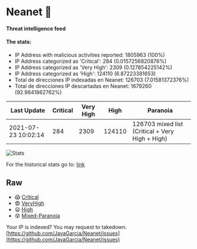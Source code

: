 # Neanet :hocho:
#### Threat intelligence feed
#### The stats:

- IP Address with malicious activities reported: 1805963 (100%)
- IP Address categorized as 'Critical':  284 (0.0157256820876%)
- IP Address categorized as 'Very High':  2309 (0.127854225142%)
- IP Address categorized as 'High':  124110 (6.87223381653)
- Total de direcciones IP indexadas en Neanet:  126703 (7.01581372376%)
- Total de direcciones IP descartadas en Neanet:  1679260 (92.9841862762%)

| Last Update | Critical | Very High | High | Paranoia |
| --- | --- | --- | --- | --- |
| 2021-07-23 10:02:14 | 284 | 2309 | 124110 | 126703 mixed list (Critical + Very High + High)|

![Stats](https://docs.google.com/spreadsheets/d/e/2PACX-1vSnaNMIXVabIpDJjufMlzH7poXnshF3mgd8Is1g9ytUEzVsP5my4Trn8f-xkoLLQ38xpL3HtmUexLo6/pubchart?oid=501124687&format=image)

For the historical stats go to: [link](/stats.csv)
## Raw
- :scream: [Critical](https://raw.githubusercontent.com/JavaGarcia/Neanet/master/blacklists/neanet_critical.txt)
- :fearful: [VeryHigh](https://raw.githubusercontent.com/JavaGarcia/Neanet/master/blacklists/neanet_veryHigh.txtt)
- :frowning: [High](https://raw.githubusercontent.com/JavaGarcia/Neanet/master/blacklists/neanet_high.txt)
- :dizzy_face: [Mixed-Paranoia](https://raw.githubusercontent.com/JavaGarcia/Neanet/master/blacklists/neanet_all.txt)


Your IP is indexed? You may request to takedown. [https://github.com/JavaGarcia/Neanet/issues](https://github.com/JavaGarcia/Neanet/issues)

























































































































































































































































































































































































































































































































































































































































































































































































































































































































































































































































































































































































































































































































































































































































































































































































































































































































































































































































































































































































































































































































































































































































































































































































































































































































































































































































































































































































































































































































































































































































































































































































































































































































































































































































































































































































































































































































































































































































































































































































































































































































































































































































































































































































































































































































































































































































































































































































































































































































































































































































































































































































































































































































































































































































































































































































































































































































































































































































































































































































































































































































































































































































































































































































































































































































































































































































































































































































































































































































































































































































































































































































































































































































































































































































































































































































































































































































































































































































































































































